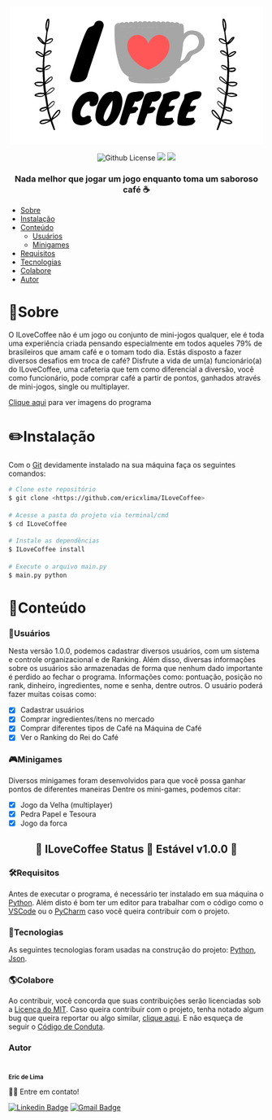 <p align="center">
  <img src="https://github.com/ericxlima/ILoveCoffee/blob/master/media/logo.png" />
</p>
<p align="center">
  <img alt="Github License" src="https://img.shields.io/github/license/ericxlima/ILoveCoffee" />
  <img src="https://img.shields.io/badge/version-1.0.0-f39f37" />
  <img src="https://img.shields.io/badge/size-500KB-6495ED"/>
</p>
<h3 align="center">
    Nada melhor que jogar um jogo enquanto toma um saboroso café ☕
</h3>

<!--ts-->
   * [Sobre](#📖Sobre)
   * [Instalação](#✏️Instalação)
   * [Conteúdo](#📂Conteúdo)
      * [Usuários](#👥Usuários)
      * [Minigames](#🎮Minigames)
   * [Requisitos](#🛠Requisitos)
   * [Tecnologias](#🚀Tecnologias)
   * [Colabore](#🌎Colabore)
   * [Autor](#😊Autor)
<!--te-->

<h1>📖Sobre</h1>
O ILoveCoffee não é um jogo ou conjunto de mini-jogos qualquer, ele é toda uma experiência criada pensando especialmente em todos aqueles 79% de brasileiros que amam café e o tomam todo dia. Estás disposto a fazer diversos desafios em troca de café?
Disfrute a vida de um(a) funcionário(a) do ILoveCoffee, uma cafeteria que tem como diferencial a diversão, você como funcionário, pode comprar café a partir de pontos, ganhados através de mini-jogos, single ou multiplayer.

[Clique aqui](https://www.github.com/ericxlima/ILoveCoffee/blob/master/media) para ver imagens do programa

<h1>✏️Instalação</h1>

Com o [Git](https://git-scm.com) devidamente instalado na sua máquina faça os seguintes comandos:

```bash
# Clone este repositório
$ git clone <https://github.com/ericxlima/ILoveCoffee>

# Acesse a pasta do projeto via terminal/cmd
$ cd ILoveCoffee

# Instale as dependências
$ ILoveCoffee install

# Execute o arquivo main.py
$ main.py python 
```

<h1>📂Conteúdo</h1>
<h3>👥Usuários</h3>

Nesta versão 1.0.0, podemos cadastrar diversos usuários, com um sistema e controle organizacional e de Ranking. Além disso, diversas informações sobre os usuários são armazenadas de forma que nenhum dado importante é perdido ao fechar o programa. Informações como: pontuação, posição no rank, dinheiro, ingredientes, nome e senha, dentre outros.
O usuário poderá fazer muitas coisas como:
- [x] Cadastrar usuários
- [x] Comprar ingredientes/itens no mercado
- [x] Comprar diferentes tipos de Café na Máquina de Café 
- [x] Ver o Ranking do Rei do Café

<h3>🎮Minigames</h3>

Diversos minigames foram desenvolvidos para que você possa ganhar pontos de diferentes maneiras
Dentre os mini-games, podemos citar:
- [x] Jogo da Velha (multiplayer)
- [x] Pedra Papel e Tesoura
- [x] Jogo da forca

<h2 align="center"> 
	🚧  ILoveCoffee Status  🚀 Estável v1.0.0  🚧
</h2>

<h3>🛠Requisitos</h3>

Antes de executar o programa, é necessário ter instalado em sua máquina o [Python](https://www.python.org).
Além disto é bom ter um editor para trabalhar com o código como o [VSCode](https://code.visualstudio.com) ou o [PyCharm](https://www.jetbrains.com/pt-br/pycharm) caso você queira contribuir com o projeto.

<h3>🚀Tecnologias</h3>

As seguintes tecnologias foram usadas na construção do projeto: [Python](https://www.python.org), [Json](https://www.json.org/json-pt.html).

<h3>🌎Colabore</h3>

Ao contribuir, você concorda que suas contribuições serão licenciadas sob a [Licença do MIT](https://www.github.com/ericxlima/ILoveCoffee/blob/master/LICENSE.txt).
Caso queira contribuir com o projeto, tenha notado algum bug que queira reportar ou algo similar, [clique aqui](https://www.github.com/ericxlima/ILoveCoffee/blob/master/docs/CONTRIBUTING.md). E não esqueça de seguir o [Código de Conduta](https://www.github.com/ericxlima/ILoveCoffee/blob/master/docs/CODE_OF_CONDUCT.md).

<h3>Autor</h3>
 <img style="border-radius: 50%;" src="https://avatars3.githubusercontent.com/u/58092119?s=460&u=5b62affe756c63fb0458026088d779d88159655d&v=4" width="100px;" alt=""/>
 <br /><sub href=“https://github.com/ericxlima/“><b>Eric de Lima</b></sub>
 
👋🏽 Entre em contato!

[![Linkedin Badge](https://img.shields.io/badge/-ericdelima-blue?style=flat-square&logo=Linkedin&logoColor=white&link=https://www.linkedin.com/in/ericdelima/)](https://www.linkedin.com/in/ericdelima/) 
[![Gmail Badge](https://img.shields.io/badge/-eric.vinlima@gmail.com-c14438?style=flat-square&logo=Gmail&logoColor=white&link=mailto:eric.vinlima@gmail.com)](mailto:eric.vinlima@gmail.com)

